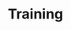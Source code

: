 ---
word: "true"

title: "Training"

categories: ['']

tags: ['Training']

arwords: 'التدريب'

arexps: []

enwords: ['Training']

enexps: []

arlexicons: 'د'

enlexicons: 'T'

authors: ['Ruqayya Roshdy']

translators: ['X']

citations: 'تطبيقات أساسية في المعالجة الآلية للغة العربية'

sources: 'مركز الملك عبدالله بن عبدالعزيز الدولي لخدمة اللغة العربية'

slug: ""
---